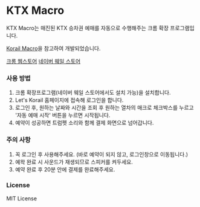 # KTX Macro

KTX Macro는 매진된 KTX 승차권 예매를 자동으로 수행해주는 크롬 확장 프로그램입니다.

[Korail Macro](https://github.com/kswchoo/korailmacro)을 참고하여 개발되었습니다.

[크롬 웹스토어](https://chrome.google.com/webstore/detail/ktx-macro/knbnfbamcpabcpkimmfoefmjdcgdmelh?hl=ko)
[네이버 웨일 스토어](https://store.whale.naver.com/detail/jemeiafiimpbklkolofpkheakjofofcg)

### 사용 방법
1. 크롬 확장프로그램(네이버 웨일 스토어에서도 설치 가능)을 설치합니다.
1. Let's Korail 홈페이지에 접속해 로그인을 합니다.
1. 로그인 후, 원하는 날짜와 시간을 조회 후 원하는 열차의 매크로 체크박스를 누르고 '자동 예매 시작' 버튼을 누르면 시작됩니다.
1. 예약이 성공하면 트럼펫 소리와 함께 결제 화면으로 넘어갑니다.

### 주의 사항
1. 꼭 로그인 후 사용해주세요. (바로 예약이 되지 않고, 로그인창으로 이동됩니다.)
1. 예왁 완료 시 사운드가 재생되므로 스피커를 켜두세요.
1. 예약 완료 후 20분 안에 결제를 완료해주세요.

### License
MIT License
